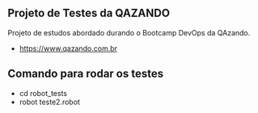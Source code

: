 ## Projeto de Testes da QAZANDO
Projeto de estudos abordado durando o Bootcamp DevOps da QAzando.
- https://www.qazando.com.br

## Comando para rodar os testes

- cd robot_tests
- robot teste2.robot
